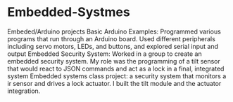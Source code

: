 # Embedded-Systmes
Embeded/Arduino projects
Basic Arduino Examples: Programmed various programs that run through an Arduino board. Used different peripherals including servo motors, LEDs, and buttons, and explored serial input and output
Embedded Security System: Worked in a group to create an embedded security system. My role was the programming of a tilt sensor that would react to JSON commands and act as a lock in a final, integrated system
Embedded systems class project: a security system that monitors a ir sensor and drives a lock actuator. I built the tilt module and the actuator integration.

